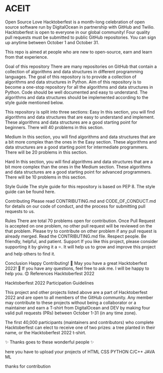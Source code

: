 # ACEIT
Open Source Love
Hacktoberfest is a month-long celebration of open source software run by DigitalOcean in partnership with GitHub and Twilio. Hacktoberfest is open to everyone in our global community! Four quality pull requests must be submitted to public GitHub repositories. You can sign up anytime between October 1 and October 31.

This repo is aimed at people who are new to open-source, earn and learn from that experience.

Goal of this repository
There are many repositories on GitHub that contain a collection of algorithms and data structures in different programming languages. The goal of this repository is to provide a collection of algorithms and data structures in Python. Aim of this repository is to become a one-stop repository for all the algorithms and data structures in Python. Code should be well documented and easy to understand. The algorithms and data structures should be implemented according to the style guide mentioned below.

This repository is split into three sections:
Easy
In this section, you will find algorithms and data structures that are easy to understand and implement. These algorithms and data structures are a good starting point for beginners. There will 40 problems in this section.

Medium
In this section, you will find algorithms and data structures that are a bit more complex than the ones in the Easy section. These algorithms and data structures are a good starting point for intermediate programmers. There will be 20 problems in this section.

Hard
In this section, you will find algorithms and data structures that are a bit more complex than the ones in the Medium section. These algorithms and data structures are a good starting point for advanced programmers. There will be 10 problems in this section.

Style Guide
The style guide for this repository is based on PEP 8. The style guide can be found here.

Contributing
Please read CONTRIBUTING.md and CODE_OF_CONDUCT.md for details on our code of conduct, and the process for submitting pull requests to us.

Rules
There are total 70 problems open for contribution.
Once Pull Request is accepted on one problem, no other pull request will be reviewed on the that problem. Please try to contribute on other problem if any pull request is already merged.
Read the CONTRIBUTING.md file.
Respect people.
Be friendly, helpful, and patient.
Support
If you like this project, please consider supporting it by giving it a ⭐️. It will help us to grow and improve this project and help others to find it.

Conclusion
Happy Contributing! 🎉
May you have a great Hacktoberfest 2022! 🎉
If you have any questions, feel free to ask me. I will be happy to help you. 😊
References
Hacktoberfest 2022

Hacktoberfest 2022 Participation Guidelines

This project and other projects listed above are a part of Hacktoberfest 2022 and are open to all members of the GitHub community. Any member may contribute to these projects without being a collaborator or a maintainer and earn a T-shirt from DigitalOcean and DEV by making four valid pull requests (PRs) between October 1-31 (in any time zone).

The first 40,000 participants (maintainers and contributors) who complete Hacktoberfest can elect to receive one of two prizes: a tree planted in their name, or the Hacktoberfest 2022 t-shirt.

✨ Thanks goes to these wonderful people ✨

here you have to upload your projects of HTML CSS PYTHON C/C++ JAVA ML 

thanks for contribution
